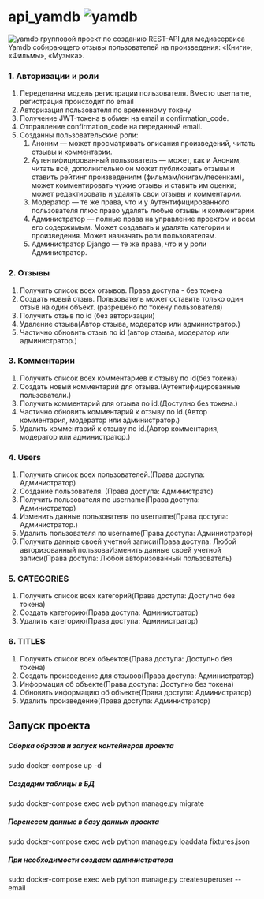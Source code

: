 # api_yamdb ![yamdb](https://github.com/Liderk/yamdb_final/workflows/CI/badge.svg)
![yamdb](https://github.com/Liderk/yamdb_final/workflows/CI/badge.svg?branch=master&event=status)
групповой проект по созданию REST-API для медиасервиса Yamdb собирающего отзывы пользователей на произведения: «Книги», «Фильмы», «Музыка».

### 1. Авторизации и роли
1. Переделанна модель регистрации  пользователя. Вместо username, регистрация происходит по email
2. Авторизация пользователя по временному токену
3. Получение JWT-токена в обмен на email и confirmation_code.
4. Отправление confirmation_code на переданный email.
3. Созданны пользовательские роли:
    1. Аноним — может просматривать описания произведений, читать отзывы и комментарии.
    2. Аутентифицированный пользователь — может, как и Аноним, читать всё, дополнительно он может публиковать отзывы и ставить рейтинг произведениям (фильмам/книгам/песенкам), может комментировать чужие отзывы и ставить им оценки; может редактировать и удалять свои отзывы и комментарии.
    3. Модератор — те же права, что и у Аутентифицированного пользователя плюс право удалять любые отзывы и комментарии.
    4. Администратор — полные права на управление проектом и всем его содержимым. Может создавать и удалять категории и произведения. Может назначать роли пользователям.
    5. Администратор Django — те же права, что и у роли Администратор.
### 2. Отзывы
1. Получить список всех отзывов. Права доступа - без токена
5. Создать новый отзыв. Пользователь может оставить только один отзыв на один объект. (разрешено по токену пользователя)
3. Получить отзыв по id (без авторизации)
6. Удаление отзыва(Автор отзыва, модератор или администратор.)
7. Частично обновить отзыв по id (автор отзыва, модератор или администратор.)
### 3. Комментарии
1. Получить список всех комментариев к отзыву по id(без токена)
2. Создать новый комментарий для отзыва.(Аутентифицированные пользователи.)
3. Получить комментарий для отзыва по id.(Доступно без токена.)
4. Частично обновить комментарий к отзыву по id.(Автор комментария, модератор или администратор.)
5. Удалить комментарий к отзыву по id.(Автор комментария, модератор или администратор.)
### 4. Users
1. Получить список всех пользователей.(Права доступа: Администратор)
2. Создание пользователя. (Права доступа: Администрато)
3. Получить пользователя по username(Права доступа: Администратор)
4. Изменить данные пользователя по username(Права доступа: Администратор.)
5. Удалить пользователя по username(Права доступа: Администратор)
6. Получить данные своей учетной записи(Права доступа: Любой авторизованный пользоваИзменить данные своей учетной записи(Права доступа: Любой авторизованный пользователь)
### 5. CATEGORIES
1. Получить список всех категорий(Права доступа: Доступно без токена)
2. Создать категорию(Права доступа: Администратор)
3. Удалить категорию(Права доступа: Администратор)
### 6. TITLES
1. Получить список всех объектов(Права доступа: Доступно без токена)
2. Создать произведение для отзывов(Права доступа: Администратор)
3. Информация об объекте(Права доступа: Доступно без токена)
4. Обновить информацию об объекте(Права доступа: Администратор)
5. Удалить произведение(Права доступа: Администратор)

## Запуск проекта
##### Сборка образов и запуск контейнеров проекта
sudo docker-compose up -d
##### Создадим таблицы в БД
sudo docker-compose exec web python manage.py migrate
##### Перенесем данные в базу данных проекта
sudo docker-compose exec web python manage.py loaddata fixtures.json
##### При необходимости создаем администратора
sudo docker-compose exec web python manage.py createsuperuser --email <EMAIL>
